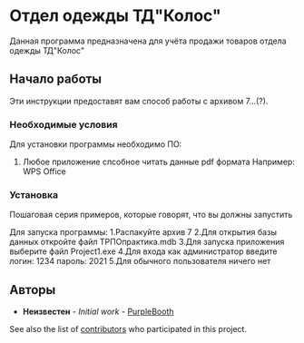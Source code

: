 # Отдел одежды ТД"Колос"


Данная программа предназначена для учёта продажи товаров отдела одежды ТД"Колос"



## Начало работы



Эти инструкции предоставят вам способ работы с архивом 7...(?).


### Необходимые условия

Для установки программы необходимо ПО:
1. Любое приложение спсобное читать данные pdf формата
Например: WPS Office




### Установка




Пошаговая серия примеров, которые говорят, что вы должны запустить

Для запуска программы: 
1.Распакуйте архив 7
2.Для открытия базы данных откройте файл ТРПОпрактика.mdb
3.Для запуска приложения выберите файл Project1.exe
4.Для входа как администратор введите логин: 1234 пароль: 2021
5.Для обычного пользователя ничего нет



## Авторы

* **Неизвестен** - *Initial work* - [PurpleBooth](https://github.com/PurpleBooth)

See also the list of [contributors](https://github.com/your/project/contributors) who participated in this project.


